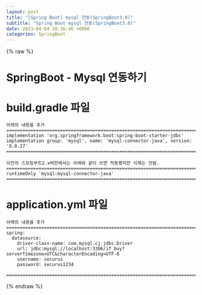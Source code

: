 ```yaml
---  
layout: post  
title: "[Spring Boot] mysql 연동(SpringBoot3.0)"  
subtitle: "Spring Boot mysql 연동(SpringBoot3.0)"  
date: 2023-04-04 18:36:46 +0900  
categories: SpringBoot  
---  
```

{% raw %}  
# SpringBoot - Mysql 연동하기  
  
# build.gradle 파일  
	아래의 내용을 추가  
	=================================================================================================================  
    implementation 'org.springframework.boot:spring-boot-starter-jdbc'  
    implementation group: 'mysql', name: 'mysql-connector-java', version: '8.0.27'  
	=================================================================================================================  
  
	이전의 스프링부트2.x버전에서는 아래와 같이 쓰면 작동했지만 이제는 안됨.  
	=================================================================================================================  
	runtimeOnly 'mysql:mysql-connector-java'  
	=================================================================================================================  
  
# application.yml 파일  
	아래의 내용을 추가  
	=================================================================================================================  
	spring:  
	  datasource:  
		driver-class-name: com.mysql.cj.jdbc.Driver  
		url: jdbc:mysql://localhost:3306/if_buy?serverTimezone=UTC&characterEncoding=UTF-8  
		username: securus  
		password: securus1234  
  
	=================================================================================================================  
  
{% endraw %}